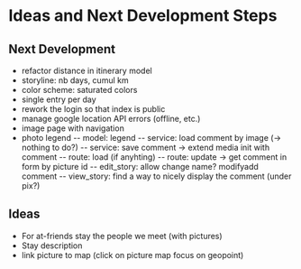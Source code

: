 # Ideas and Next Development Steps

## Next Development
- refactor distance in itinerary model
- storyline: nb days, cumul km
- color scheme: saturated colors
- single entry per day
- rework the login so that index is public
- manage google location API errors (offline, etc.)
- image page with navigation
- photo legend
-- model: legend
-- service: load comment by image (-> nothing to do?)
-- service: save comment -> extend media init with comment
-- route: load (if anyhting)
-- route: update -> get comment in form by picture id
-- edit_story: allow change name? modifyadd comment
-- view_story: find a way to nicely display the comment (under pix?)

## Ideas
- For at-friends stay the people we meet (with pictures)
- Stay description
- link picture to map (click on picture map focus on geopoint)
